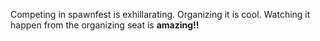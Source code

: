 Competing in spawnfest is exhillarating. Organizing it is cool. Watching it happen from the organizing seat is **amazing!!**
